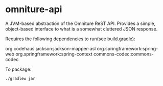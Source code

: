 omniture-api
============

A JVM-based abstraction of the Omniture ReST API.  Provides a simple, object-based interface to what is a somewhat cluttered JSON response.

Requires the following dependencies to run(see build.gradle): 

org.codehaus.jackson:jackson-mapper-asl
org.springframework:spring-web
org.springframework:spring-context
commons-codec:commons-codec

To package: 

```
./gradlew jar
```
